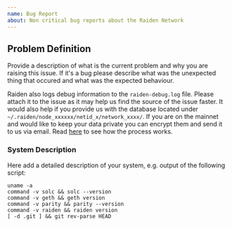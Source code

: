 ```yaml
---
name: Bug Report
about: Non critical bug reports about the Raiden Network
---
```


<!--## Intro

Use this template to report non-critical bugs. For critical bugs, anything that may involve loss or locking of funds, please submit the report to bounty@raiden.network.


## Issue checklist

To help us more easily debug your issue please check the boxes for which requirements for safe usage or Raiden were followed:

- [ ] The Ethereum node was always up to date with the chain tip and never stopped running.
- [ ] No Ethereum transaction was sent for the account that Raiden manages by another app.
- [ ] The Ethereum account used by Raiden always had sufficient ETH.
- [ ] The Raiden DB that exists by default at ~/.raiden was never altered or deleted.
- [ ] The Raiden node was never restarted. If yes please provide more info.
- [ ] The ethereum node was not switched while Raiden was running.
- [ ] The Raiden REST API is protected from public access.

-->

## Problem Definition

Provide a description of what is the current problem and why you are raising this issue.
If it's a bug please describe what was the unexpected thing that occured and what was the
expected behaviour.

Raiden also logs debug information to the `raiden-debug.log` file. Please attach it to the
issue as it may help us find the source of the issue faster. It would also help if you provide us with the database located under `~/.raiden/node_xxxxxx/netid_x/network_xxxx/`. If you are on the mainnet and would like to keep your data private you can encrypt them and send it to us via email. Read [here](https://github.com/raiden-network/raiden/blob/master/CONTRIBUTING.md#including-sensitive-data-in-your-issue-reports) to see how the process works.

### System Description

Here add a detailed description of your system, e.g. output of the following script:

```
uname -a
command -v solc && solc --version
command -v geth && geth version
command -v parity && parity --version
command -v raiden && raiden version
[ -d .git ] && git rev-parse HEAD
```
